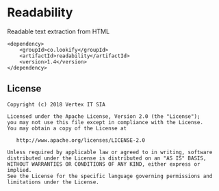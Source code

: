 # Readability
Readable text extraction from HTML
```
<dependency>
    <groupId>co.lookify</groupId>
    <artifactId>readability</artifactId>
    <version>1.4</version>
</dependency>
```
## License

    Copyright (c) 2018 Vertex IT SIA

    Licensed under the Apache License, Version 2.0 (the "License");
    you may not use this file except in compliance with the License.
    You may obtain a copy of the License at

       http://www.apache.org/licenses/LICENSE-2.0

    Unless required by applicable law or agreed to in writing, software
    distributed under the License is distributed on an "AS IS" BASIS,
    WITHOUT WARRANTIES OR CONDITIONS OF ANY KIND, either express or implied.
    See the License for the specific language governing permissions and
    limitations under the License.
